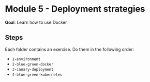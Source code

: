 # Module 5 - Deployment strategies

**Goal**: Learn how to use Docker

## Steps

Each folder contains an exercise. Do them in the following order:

- `1-environment`
- `2-blue-green-docker`
- `3-canary-deployment`
- `4-blue-green-kubernetes`
